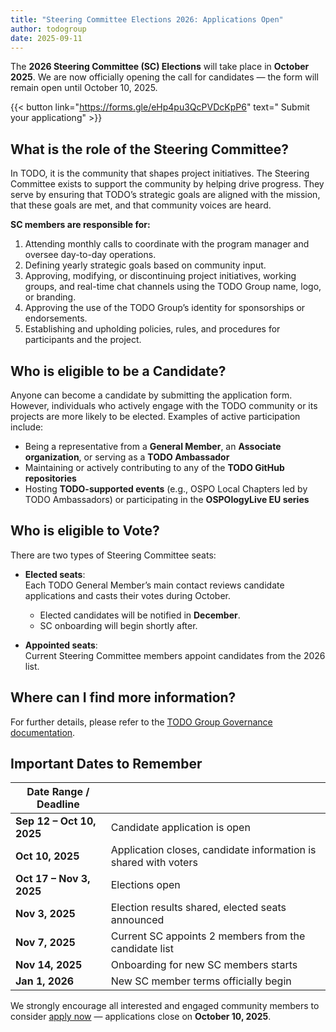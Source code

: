 ```yaml
---
title: "Steering Committee Elections 2026: Applications Open"
author: todogroup
date: 2025-09-11
---
```


The **2026 Steering Committee (SC) Elections** will take place in **October 2025**. We are now officially opening the call for candidates — the form will remain open until October 10, 2025.  

{{< button link="https://forms.gle/eHp4pu3QcPVDcKpP6" text=" Submit your applicationg" >}}

## What is the role of the Steering Committee?  

In TODO, it is the community that shapes project initiatives. The Steering Committee exists to support the community by helping drive progress. They serve by ensuring that TODO’s strategic goals are aligned with the mission, that these goals are met, and that community voices are heard.  

**SC members are responsible for:**  
1. Attending monthly calls to coordinate with the program manager and oversee day-to-day operations.  
2. Defining yearly strategic goals based on community input.  
3. Approving, modifying, or discontinuing project initiatives, working groups, and real-time chat channels using the TODO Group name, logo, or branding.  
4. Approving the use of the TODO Group’s identity for sponsorships or endorsements.  
5. Establishing and upholding policies, rules, and procedures for participants and the project.  


## Who is eligible to be a Candidate?  

Anyone can become a candidate by submitting the application form. However, individuals who actively engage with the TODO community or its projects are more likely to be elected. Examples of active participation include:  

- Being a representative from a **General Member**, an **Associate organization**, or serving as a **TODO Ambassador**  
- Maintaining or actively contributing to any of the **TODO GitHub repositories**  
- Hosting **TODO-supported events** (e.g., OSPO Local Chapters led by TODO Ambassadors) or participating in the **OSPOlogyLive EU series**  

## Who is eligible to Vote?  

There are two types of Steering Committee seats:  

- **Elected seats**:  
  Each TODO General Member’s main contact reviews candidate applications and casts their votes during October.  
  - Elected candidates will be notified in **December**.  
  - SC onboarding will begin shortly after.  

- **Appointed seats**:  
  Current Steering Committee members appoint candidates from the 2026 list.  


## Where can I find more information?  

For further details, please refer to the [TODO Group Governance documentation](https://github.com/todogroup/governance?tab=readme-ov-file#-todo-group-governance-repo).  

## Important Dates to Remember  

| Date Range / Deadline        |                                                 |
|------------------------------|-------------------------------------------------------------------|
| **Sep 12 – Oct 10, 2025**    | Candidate application is open                                     |
| **Oct 10, 2025**             | Application closes, candidate information is shared with voters   |
| **Oct 17 – Nov 3, 2025**     | Elections open                                                    |
| **Nov 3, 2025**              | Election results shared, elected seats announced                  |
| **Nov 7, 2025**              | Current SC appoints 2 members from the candidate list             |
| **Nov 14, 2025**             | Onboarding for new SC members starts                              |
| **Jan 1, 2026**              | New SC member terms officially begin                              |


We strongly encourage all interested and engaged community members to consider [apply now](https://forms.gle/eHp4pu3QcPVDcKpP6) — applications close on **October 10, 2025**.  
